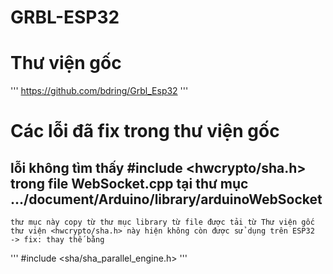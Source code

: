 # GRBL-ESP32

# Thư viện gốc 
'''
https://github.com/bdring/Grbl_Esp32
'''

# Các lỗi đã fix trong thư viện gốc 
  ## lỗi không tìm thấy #include <hwcrypto/sha.h> trong file WebSocket.cpp tại thư mục .../document/Arduino/library/arduinoWebSocket
    thư mục này copy từ thư mục library từ file được tải từ Thư viện gốc
    thư viện <hwcrypto/sha.h> này hiện không còn được sử dụng trên ESP32 
    -> fix: thay thế bằng
'''
#include <sha/sha_parallel_engine.h>
'''

